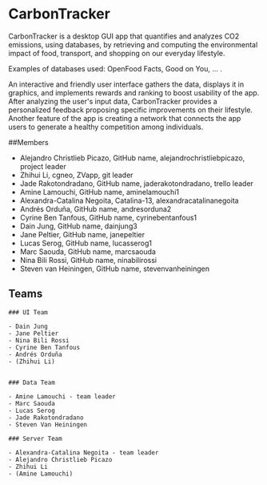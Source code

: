 # CarbonTracker

CarbonTracker is a desktop GUI app that quantifies and analyzes CO2 emissions, using databases, by retrieving and computing the environmental impact
of food, transport, and shopping on our everyday lifestyle.

Examples of databases used: OpenFood Facts, Good on You, ... .

An interactive and friendly user interface gathers the data, displays it in graphics, and implements rewards and ranking to boost usability of the app. 
After analyzing the user's input data, CarbonTracker provides a personalized feedback proposing specific improvements on their lifestyle.
Another feature of the app is creating a network that connects the app users to generate a healthy competition among individuals.

##Members

- Alejandro Christlieb Picazo, GitHub name, alejandrochristliebpicazo, project leader
- Zhihui Li, cgneo, ZVapp, git leader
- Jade Rakotondradano, GitHub name, jaderakotondradano, trello leader
- Amine Lamouchi, GitHub name, aminelamouchi1
- Alexandra-Catalina Negoita, Catalina-13, alexandracatalinanegoita
- Andrés Orduña, GitHub name, andresorduna2
- Cyrine Ben Tanfous, GitHub name, cyrinebentanfous1
- Dain Jung, GitHub name, dainjung3
- Jane Peltier, GitHub name, janepeltier
- Lucas Serog, GitHub name, lucasserog1
- Marc Saouda, GitHub name, marcsaouda
- Nina Bili Rossi, GitHub name, ninabilirossi
- Steven van Heiningen, GitHub name, stevenvanheiningen

## Teams

    ### UI Team

    - Dain Jung
    - Jane Peltier
    - Nina Bili Rossi
    - Cyrine Ben Tanfous
    - Andrés Orduña
    - (Zhihui Li)
    

    ### Data Team

    - Amine Lamouchi - team leader
    - Marc Saouda
    - Lucas Serog
    - Jade Rakotondradano
    - Steven Van Heiningen
    
    ### Server Team
    
    - Alexandra-Catalina Negoita - team leader
    - Alejandro Christlieb Picazo
    - Zhihui Li
    - (Amine Lamouchi)

